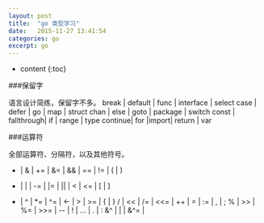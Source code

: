 ```yaml
---
layout: post
title:  "go 类型学习"
date:   2015-11-27 13:41:54
categories: go
excerpt: go
---
```


* content
{:toc}

###保留字

语言设计简练，保留字不多。
break   |  default   | func | interface | select
case    |  defer 	 | go   |	  map 	| struct
chan    |  else      | goto |	package	| switch
const   | fallthrough| if   |  range 	| type
continue|   for      |import|  return   | var

###运算符

全部运算符、分隔符，以及其他符号。
+  | &	| += | &=  | &&  | ==  | !=  | (  | )
-  | |	| -= | |=  | ||  | <   | <=  | [  | ]
*  | ^	| *= | ^=  | <-  | >   | >=  | {  | }
/  | << | /= | <<= |  ++ |  =  | :=  | ,  | ;
%  | >> | %= | >>= |  -- |  !  | ... | .  | :
&^ |  	|    | &^= |
 

